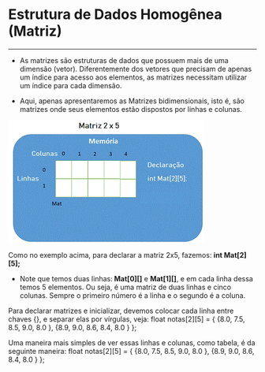 # Estrutura de Dados Homogênea (Matriz)
---
+ As matrizes são estruturas de dados que possuem mais de uma dimensão (vetor). Diferentemente dos vetores que precisam de apenas um índice para acesso aos elementos, as matrizes necessitam utilizar um índice para cada dimensão.

+ Aqui, apenas apresentaremos as Matrizes bidimensionais, isto é, são matrizes onde seus elementos estão dispostos por linhas e colunas.

![programa](/markdowns/matriz.gif)

Como no exemplo acima, para  declarar a matriz 2x5, fazemos:
<b>int Mat[2][5];</b>

+ Note que temos duas linhas:<b> Mat[0][]</b> e <b>Mat[1][]</b>, e em cada linha dessa temos 5 elementos.
Ou seja, é uma matriz de duas linhas e cinco colunas. Sempre o primeiro número é a linha e o segundo é a coluna.

Para declarar matrizes e inicializar, devemos colocar cada linha entre chaves {}, e separar elas por vírgulas, veja:
float notas[2][5] = { {8.0, 7.5, 8.5, 9.0, 8.0 }, {8.9, 9.0, 8.6, 8.4, 8.0 } };

Uma maneira mais simples de ver essas linhas e colunas, como tabela, é da seguinte maneira:
float notas[2][5] = { {8.0, 7.5, 8.5, 9.0, 8.0 },
                              {8.9, 9.0, 8.6, 8.4, 8.0 } };
